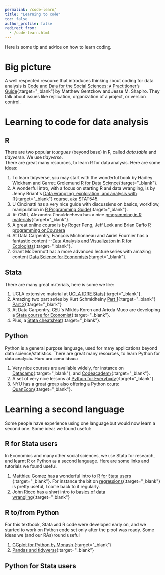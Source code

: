 ```yaml
---
permalink: /code-learn/
title: "Learning to code"
toc: false
author_profile: false
redirect_from:
  - /code-learn.html
---
```



Here is some tip and advice on how to learn coding.

# Big picture

A well respected resource that introduces thinking about coding for data analysis is [Code and Data for the Social Sciences: A Practitioner’s Guide](https://web.stanford.edu/~gentzkow/research/CodeAndData.pdf){:target="_blank"} by Matthew Gentzkow and Jesse M. Shapiro. They talk about issues like replication, organization of a project, or version control. 

# Learning to code for data analysis

## R
There are two popular *toungues* (beyond base) in R, called *data.table* and *tidyverse*. We use *tidyverse*.  
There are great many resources, to learn R for data analysis. Here are some ideas:   

1. To learn tidyverse, you may start with the wonderful book by Hadley Wickham and Garrett Grolemund [R for Data Science](https://r4ds.had.co.nz/){:target="_blank"}.  
2. A wonderful intro, with a focus on starting R and data wrangling, is by Jenny Briant's [Data wrangling, exploration, and analysis with R](https://stat545.com/){:target="_blank"} course, aka STAT545.   
3. U Cincinatti has a very nice guide with discussions on basics, workflow, manipulation in [R Programming Guide](https://uc-r.github.io/){:target="_blank"}.   
4. At CMU, Alexandra Chouldechova has a nice [programming in R materials](https://www.andrew.cmu.edu/user/achoulde/94842/){:target="_blank"}.  
5. A great online course is by Roger Peng, Jeff Leek and Brian Caffo  [R programming onCoursera](https://www.coursera.org/learn/r-programming)
6. At Data Carpentry, François Michonneau and Auriel Fournier has a fantastic content --[Data Analysis and Visualization in R for Ecologists](https://datacarpentry.org/R-ecology-lesson/){:target="_blank"}.  
7. Grant McDermott has a more advanced lecture series with amazing content [Data Science for Economists](https://github.com/uo-ec607/lectures){:target="_blank"}.   


## Stata
There are many great materials, here is some we like:   
1. UCLA extensive material at [UCLA IDRE Stats](https://stats.idre.ucla.edu/stata/modules/){:target="_blank"}. 
2. Amazing two part series by Kurt Schmidheiny [Part 1](https://www.schmidheiny.name/teaching/stataguide.pdf){:target="_blank"} 
[Part 2](https://www.schmidheiny.name/teaching/stataguide2up.pdf){:target="_blank"}  
3. At Data Carpentry, CEU's Miklós Koren and Arieda Muco are developing a [Stata course for Economist](https://datacarpentry.org/stata-economics/){:target="_blank"}.  
4. Plus, a [Stata cheatsheat](https://geocenter.github.io/StataTraining/portfolio/01_resource/){:target="_blank"}.


## Python
Python is a general purpose language, used for many applications beyond data science/statistics. There are great many resources, to learn Python for data analysis. Here are some ideas:   
1. Very nice courses are available widely, for instance on [Datacamp](https://www.datacamp.com/courses/intro-to-python-for-data-science){:target="_blank"}, and [Codeacademy](https://www.codecademy.com/catalog/language/python){:target="_blank"}.
2. A set of very nice lessons at [Python for Everybody](https://www.py4e.com/){:target="_blank"}.
3. NYU has a great group also offering a Python cours: [QuanEcon](https://quantecon.org/lectures/){:target="_blank"}.

# Learning a second language
Some people have experience using one language but would now learn a second one. Some ideas we found useful:


## R for Stata users
In Economics and many other social sciences, we use Stata for research, and learnt R or Python as a second language. Here are some links and tutorials we found useful.  
1. Matthieu Gomez has a wonderful intro to [ R for Stata users ](https://www.matthieugomez.com/statar/index.html){:target="_blank"}. For instance the bit on [regressions](https://www.matthieugomez.com/statar/regressions.html){:target="_blank"} is pretty useful, I come back to it regularly.   
2. John Ricco has a short intro to [basics of data wrangling](https://johnricco.github.io/2016/06/14/stata-dplyr/){:target="_blank"}  


## R to/from Python
For this textbook, Stata and R code were developed early on, and we started to work on Python code set only after the proof was ready. Some ideas we (and our RAs) found useful
1. [GGplot for Python by Monash ](https://monashdatafluency.github.io/python-workshop-base/modules/plotting_with_ggplot/){:target="_blank"}    
2. [Pandas and tidyverse](https://www.carloscamara.es/en/blog/2020/02/08/manipulating-dataframes-in-r-and-python/){:target="_blank"}     


## Python for Stata users
